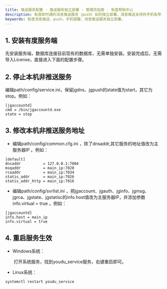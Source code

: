 ```yaml
---
title: 推送服务配置 - 推送服务独立部署 - 管理员指南 - 有度帮助中心
description: 有度即时通的消息推送服务（push）如何独立部署，消息推送支持的手机有苹果，华为，小米，魅族。在外网无法访问的情况下，独立部署消息推送在DMZ区，可以支持消息推送。
keywords: 有度消息推送，push，手机提醒，消息推送服务独立部署。
---
```


## 1. 安装有度服务端

​		先安装服务端，数据库连接目前现有的数据库，无需单独安装。安装完成后，无需导入License，直接进入下面的配置步骤。

## 2. 停止本机非推送服务

​		编辑path/config/service.ini，保留jgdns、jgpush的state值为start，其它为stop。例如：

```
[jgaccountd]
cmd = /bin/jgaccountd.exe
state = stop
```

## 3. 修改本机非推送服务地址

- 编辑path/config/common.cfg.ini ，除了dnsaddr,其它服务的地址值改为主服务器IP 。例如：

```
[default]
dnsaddr          = 127.0.0.1:7004
msqaddr          = main_ip:7020
rcaaddr          = main_ip:7034
statis_addr      = main_ip:7026
statis_addr_http = main_ip:7016
```

- 编辑path/config/svrlist.ini ，把jgaccount、jgauth、jginfo、jgmsg、jgrca、jgstate、jgstatisc的info.host值改为主服务器IP，并添加参数info.virtual = true 。例如：

```
[jgaccountd]
info.host = main_ip
info.virtual = true
```

## 4. 重启服务生效

- Windows系统：

  ​	打开系统服务，找到youdu_service服务，右键重启即可。

- Linux系统：

```
systemctl restart youdu_service
```

